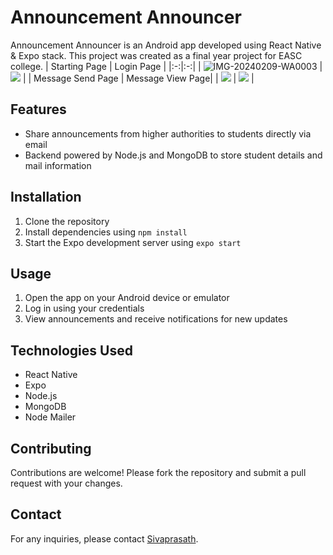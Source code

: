 
# Announcement Announcer

Announcement Announcer is an Android app developed using React Native & Expo stack. This project was created as a final year project for EASC college.
| Starting Page | Login Page |
|:-:|:-:|
| ![IMG-20240209-WA0003](https://github.com/sivaprasath2004/announcement-annocer-application-/assets/121082414/e245347e-5bae-4f4f-922a-cb17d0fb0508) | ![](https://github.com/sivaprasath2004/announcement-annocer-application-/assets/121082414/daf88874-e4a6-4c6b-a86e-d9b98c921327) |
| Message Send Page | Message View Page|
| ![](https://github.com/sivaprasath2004/announcement-annocer-application-/assets/121082414/4d2714e0-6b0d-4468-84ee-15bb4fca8cc6) | ![](https://github.com/sivaprasath2004/announcement-annocer-application-/assets/121082414/1cc5589c-19cc-4a4f-b0bd-8cf249ba1605) |

## Features
- Share announcements from higher authorities to students directly via email
- Backend powered by Node.js and MongoDB to store student details and mail information

## Installation
1. Clone the repository
2. Install dependencies using `npm install`
3. Start the Expo development server using `expo start`

## Usage
1. Open the app on your Android device or emulator
2. Log in using your credentials
3. View announcements and receive notifications for new updates

## Technologies Used
- React Native
- Expo
- Node.js
- MongoDB
- Node Mailer

## Contributing
Contributions are welcome! Please fork the repository and submit a pull request with your changes.

## Contact
For any inquiries, please contact [Sivaprasath](mailto:prasathsiva2004@gmail.com).
